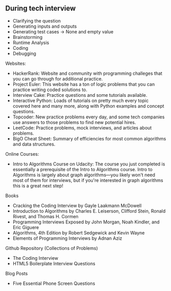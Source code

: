## During tech interview

- Clarifying the question
- Generating inputs and outputs
- Generating test cases -> None and empty value
- Brainstorming
- Runtime Analysis
- Coding
- Debugging


Websites:
- HackerRank: Website and community with programming challeges that you can go through for additional practice.
- Project Euler: This website has a ton of logic problems that you can practice writing coded solutions to.
- Interview Cake: Practice questions and some tutorials available.
- Interactive Python: Loads of tutorials on pretty much every topic covered here and many more, along with Python examples and concept questions.
- Topcoder: New practice problems every day, and some tech companies use answers to those problems to find new potential hires.
- LeetCode: Practice problems, mock interviews, and articles about problems.
- BigO Cheat Sheet: Summary of efficiencies for most common algorithms and data structures.

Online Courses:
- Intro to Algorithms Course on Udacity: The course you just completed is essentially a prerequisite of the Intro to Algorithms course. Intro to Algorithms is largely about graph algorithms—you likely won't need most of them for interviews, but if you're interested in graph algorithms this is a great next step!

Books
- Cracking the Coding Interview by Gayle Laakmann McDowell
- Introduction to Algorithms by Charles E. Leiserson, Clifford Stein, Ronald Rivest, and Thomas H. Cormen
- Programming Interviews Exposed by John Morgan, Noah Kindler, and Eric Giguere
- Algorithms, 4th Edition by Robert Sedgewick and Kevin Wayne
- Elements of Programming Interviews by Adnan Aziz

Github Repository (Collections of Problems)
- The Coding Interview
- HTML5 Boilerplate Interview Questions

Blog Posts
- Five Essential Phone Screen Questions

